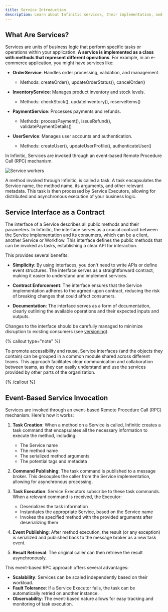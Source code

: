 ```yaml
---
title: Service Introduction
description: Learn about Infinitic services, their implementation, and how they facilitate distributed and asynchronous execution of business logic through event-based RPC mechanisms. Discover the benefits of using service interfaces as contracts and best practices for managing service versions.
---
```


## What Are Services?

Services are units of business logic that perform specific tasks or operations within your application. **A service is implemented as a class with methods that represent different operations**. For example, in an e-commerce application, you might have services like:

* **OrderService**: Handles order processing, validation, and management.
   - Methods: createOrder(), updateOrderStatus(), cancelOrder()

* **InventoryService**: Manages product inventory and stock levels.
   - Methods: checkStock(), updateInventory(), reserveItems()

* **PaymentService**: Processes payments and refunds.
   - Methods: processPayment(), issueRefund(), validatePaymentDetails()

* **UserService**: Manages user accounts and authentication.
   - Methods: createUser(), updateUserProfile(), authenticateUser()

In Infinitic, Services are invoked through an event-based Remote Procedure Call (RPC) mechanism. 

![Service workers](/img/concept-service.png)

A method invoked through Infinitic, is called a task. A task encapsulates the Service name, the method name, its arguments, and other relevant metadata. This task is then processed by Service Executors, allowing for distributed and asynchronous execution of your business logic.


## Service Interface as a Contract

The interface of a Service describes all public methods and their parameters. In Infinitic, the interface serves as a crucial contract between the Service implementation and its consumers, which can be a client, another Service or Workflow. This interface defines the public methods that can be invoked as tasks, establishing a clear API for interaction.

This provides several benefits:

* **Simplicity**: By using interfaces, you don't need to write APIs or define event structures. The interface serves as a straightforward contract, making it easier to understand and implement services. 

* **Contract Enforcement**: The interface ensures that the Service implementation adheres to the agreed-upon contract, reducing the risk of breaking changes that could affect consumers.

* **Documentation**: The interface serves as a form of documentation, clearly outlining the available operations and their expected inputs and outputs.

Changes to the interface should be carefully managed to minimize disruption to existing consumers (see [versioning](/docs/services/versioning)). 

{% callout type="note"  %}

To promote accessibility and reuse, Service interfaces (and the objects they contain) can be grouped in a common module shared across different teams. This approach facilitates clear communication and collaboration between teams, as they can easily understand and use the services provided by other parts of the organization.

{% /callout  %}

## Event-Based Service Invocation

Services are invoked through an event-based Remote Procedure Call (RPC) mechanism. Here's how it works:

1. **Task Creation**: When a method on a Service is called, Infinitic creates a task command that encapsulates all the necessary information to execute the method, including:
   - The Service name
   - The method name
   - The serialized method arguments
   - The potential tags and metadata

2. **Command Publishing**: The task command is published to a message broker. This decouples the caller from the Service implementation, allowing for asynchronous processing.

3. **Task Execution**: Service Executors subscribe to these task commands. When a relevant command is received, the Executor:
   - Deserializes the task information
   - Instantiates the appropriate Service, based on the Service name
   - Invokes the specified method with the provided arguments after deserializing them

4. **Event Publishing**: After method execution, the result (or any exception) is serialized and published back to the message broker as a new task event.

5. **Result Retrieval**: The original caller can then retrieve the result asynchronously.

This event-based RPC approach offers several advantages:

- **Scalability**: Services can be scaled independently based on their workload.
- **Fault Tolerance**: If a Service Executor fails, the task can be automatically retried on another instance.
- **Observability**: The event-based nature allows for easy tracking and monitoring of task execution.






